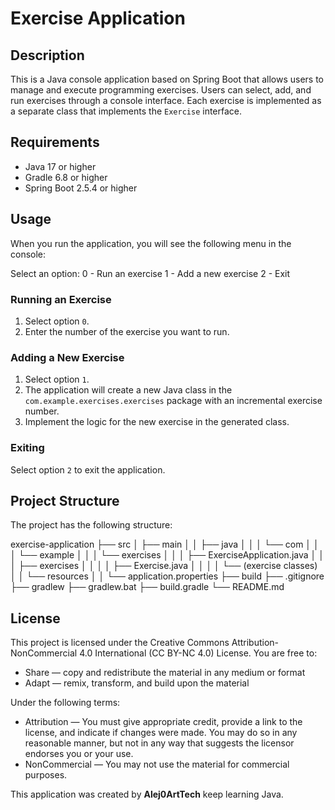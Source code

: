 # Exercise Application

## Description

This is a Java console application based on Spring Boot that allows users to manage and execute programming exercises. Users can select, add, and run exercises through a console interface. Each exercise is implemented as a separate class that implements the `Exercise` interface.

## Requirements

- Java 17 or higher
- Gradle 6.8 or higher
- Spring Boot 2.5.4 or higher

## Usage

When you run the application, you will see the following menu in the console:

Select an option:
0 - Run an exercise
1 - Add a new exercise
2 - Exit

### Running an Exercise

1. Select option `0`.
2. Enter the number of the exercise you want to run.

### Adding a New Exercise

1. Select option `1`.
2. The application will create a new Java class in the `com.example.exercises.exercises` package with an incremental exercise number.
3. Implement the logic for the new exercise in the generated class.

### Exiting

Select option `2` to exit the application.

## Project Structure

The project has the following structure:

exercise-application
├── src
│ ├── main
│ │ ├── java
│ │ │ └── com
│ │ │ └── example
│ │ │ └── exercises
│ │ │ ├── ExerciseApplication.java
│ │ │ ├── exercises
│ │ │ │ ├── Exercise.java
│ │ │ │ └── (exercise classes)
│ │ └── resources
│ │ └── application.properties
├── build
├── .gitignore
├── gradlew
├── gradlew.bat
├── build.gradle
└── README.md

## License

This project is licensed under the Creative Commons Attribution-NonCommercial 4.0 International (CC BY-NC 4.0) License. You are free to:

- Share — copy and redistribute the material in any medium or format
- Adapt — remix, transform, and build upon the material

Under the following terms:

- Attribution — You must give appropriate credit, provide a link to the license, and indicate if changes were made. You may do so in any reasonable manner, but not in any way that suggests the licensor endorses you or your use.
- NonCommercial — You may not use the material for commercial purposes.

This application was created by **Alej0ArtTech**
keep learning Java.
